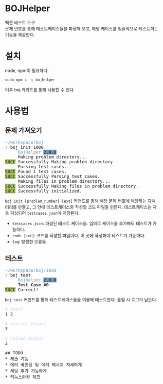 BOJHelper
=========
백준 테스트 도구<br/>
문제 번호를 통해 테스트케이스들을 파싱해 오고, 해당 케이스를 일괄적으로 테스트하는 기능을 제공한다. 
# 설치
node, npm이 필요하다.
```bash
sudo npm i -g bojhelper
```
이후 boj 키워드를 통해 사용할 수 있다.
# 사용법
## 문제 가져오기
<pre><font color="#6C99BB">~/workspace/boj </font><font color="#535353"> </font> 
<font color="#D197D9">❯</font> boj init 1000
     <font color="#6C99BB">BojHelper</font> <span style="background-color:#6C99BB">2.0.0</span>
     Making problem directory...
<span style="background-color:#A5C261">SUCC</span> Successfully Making problem directory
     Parsing test cases...
<span style="background-color:#A5C261">SUCC</span> Found 1 test cases.
<span style="background-color:#A5C261">SUCC</span> Successfully Parsing test cases.
     Making files in problem directory...
<span style="background-color:#A5C261">SUCC</span> Successfully Making files in problem directory.
<span style="background-color:#A5C261">SUCC</span> Successfully initialized.
</pre>
`boj init [problem_number] [ext]` 커맨드를 통해 해당 문제 번호에 해당하는 디렉터리를 만들고, 그 안에 테스트케이스와 작성할 코드 파일을 만든다. 테스트케이스는 자동 파싱되어 `testcases.json`에 저장된다.
* `testcases.json`: 파싱된 테스트 케이스들. 임의로 케이스를 추가해도 테스트가 가능하다.
* `code.[ext]`: 코드를 작성할 파일이다. 이 곳에 작성해야 테스트가 가능하다.
* `log`: 발생한 오류들.
## 테스트
<pre><font color="#6C99BB">~/workspace/boj/1000 </font><font color="#535353"> </font>
<font color="#D197D9">❯</font> boj test
     <font color="#6C99BB">BojHelper</font> <span style="background-color:#6C99BB">2.0.0</span>
     <b>Test Case #0</b>
<span style="background-color:#A5C261">SUCC</span> Correct!</pre>
`boj test` 커맨드를 통해 테스트케이스들을 이용해 테스트한다. 틀릴 시 로그가 남는다.
<pre><font color="#BED6FF"># Input</font>
1 2

<font color="#BED6FF"># Correct Output</font>
3

<font color="#BED6FF"># Failed Output</font>
2

## TODO
* 제출 기능
* 에러 바인딩 및 에러 메시지 자세하게
* 세팅 추가 가능하게
* 리눅스환경 체크
